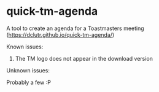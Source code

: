 # quick-tm-agenda
A tool to create an agenda for a Toastmasters meeting (https://dclutr.github.io/quick-tm-agenda/)

Known issues:

1. The TM logo does not appear in the download version

Unknown issues:

Probably a few :P
